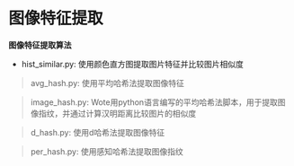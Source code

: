 # 图像特征提取

**图像特征提取算法**

- hist_similar.py: 使用颜色直方图提取图片特征并比较图片相似度
  
>avg_hash.py: 使用平均哈希法提取图像特征
  
>image_hash.py: Wote用python语言编写的平均哈希法脚本，用于提取图像指纹，并通过计算汉明距离比较图片的相似度
  
>d_hash.py: 使用d哈希法提取图像特征
  
>per_hash.py: 使用感知哈希法提取图像指纹
